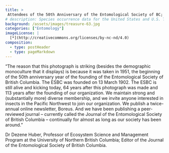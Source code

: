 ```yaml
---
title: >
 Attendees of the 50th Anniversary of the Entomological Society of BC; 1951; UBC Vancouver, BC
# description: Species occurrence data for the United States and U.S. Territories.
background: /assets/images/treasure-63.jpg
categories: ["Entomology"]
imageLicense: |
  [*](http://creativecommons.org/licenses/by-nc-nd/4.0)
composition:
  - type: postHeader
  - type: pageMarkdown
---
```


“The reason that this photograph is striking (besides the demographic monoculture that it displays) is because it was taken in 1951, the beginning of the 50th anniversary year of the founding of the Entomological Society of British Columbia. The ESBC was founded on 13 March 1902. The ESBC is still alive and kicking today, 64 years after this photograph was made and 113 years after the founding of our organization. We maintain strong and (substantially more) diverse membership, and we invite anyone interested in insects in the Pacific Northwest to join our organization. We publish a twice-annual online newsletter, Boreus. And we have been publishing a peer-reviewed journal – currently called the Journal of the Entomological Society of British Columbia – continually for almost as long as our society has been around.”

Dr Dezene Huber, Professor of Ecosystem Science and Management Program at the University of Northern British Columbia; Editor of the Journal of the Entomological Society of British Columbia.